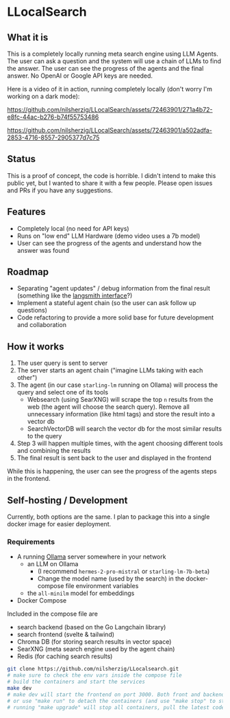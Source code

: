# LLocalSearch

## What it is

This is a completely locally running meta search engine using LLM Agents. The user can ask a question and the system will use a chain of LLMs to find the answer. The user can see the progress of the agents and the final answer. No OpenAI or Google API keys are needed.

Here is a video of it in action, running completely locally (don't worry I'm working on a dark mode):


https://github.com/nilsherzig/LLocalSearch/assets/72463901/271a4b72-e8fc-44ac-b276-b74f55753486


https://github.com/nilsherzig/LLocalSearch/assets/72463901/a502adfa-2853-4716-8557-2905377d7c75

## Status 

This is a proof of concept, the code is horrible. I didn't intend to make this public yet, but I wanted to share it with a few people.
Please open issues and PRs if you have any suggestions.

## Features 

- Completely local (no need for API keys)
- Runs on "low end" LLM Hardware (demo video uses a 7b model)
- User can see the progress of the agents and understand how the answer was found

## Roadmap 

- Separating "agent updates" / debug information from the final result (something like the [langsmith interface](https://docs.smith.langchain.com/)?)
- Implement a stateful agent chain (so the user can ask follow up questions)
- Code refactoring to provide a more solid base for future development and collaboration

## How it works 

1. The user query is sent to server
2. The server starts an agent chain ("imagine LLMs taking with each other")
3. The agent (in our case `starling-lm` running on Ollama) will process the query and select one of its tools
    - Websearch (using SearXNG) will scrape the top `n` results from the web (the agent will choose the search query). Remove all unnecessary information (like html tags) and store the result into a vector db
    - SearchVectorDB will search the vector db for the most similar results to the query
4. Step 3 will happen multiple times, with the agent choosing different tools and combining the results
5. The final result is sent back to the user and displayed in the frontend

While this is happening, the user can see the progress of the agents steps in the frontend.

## Self-hosting / Development

Currently, both options are the same. I plan to package this into a single docker image for easier deployment.

### Requirements

- A running [Ollama](https://ollama.com/) server somewhere in your network
    - an LLM on Ollama 
        - (I recommend `hermes-2-pro-mistral` or `starling-lm-7b-beta`)
        - Change the model name (used by the search) in the docker-compose file environment variables
    - the `all-minilm` model for embeddings
- Docker Compose

Included in the compose file are 
- search backend (based on the Go Langchain library)
- search frontend (svelte & tailwind)
- Chroma DB (for storing search results in vector space)
- SearXNG (meta search engine used by the agent chain)
- Redis (for caching search results)

```bash
git clone https://github.com/nilsherzig/LLocalsearch.git
# make sure to check the env vars inside the compose file
# build the containers and start the services
make dev 
# make dev will start the frontend on port 3000. Both front and backend will hot reload on code changes. 
# or use "make run" to detach the containers (and use "make stop" to stop them)
# running "make upgrade" will stop all containers, pull the latest code and restart the containers
```
